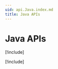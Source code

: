 ```yaml
---
uid: api.Java.index.md
title: Java APIs
---
```


# Java APIs

<!---
# [JniPMML-Java](xref:JniPMML-Java.index.md)
-->
[!include[](../../JniPMML-Java/index.md)]

<!---
# [WDS-Java](xref:WDS-Java.index.md)
-->
[!include[](../../WDS-Java/index.md)]


